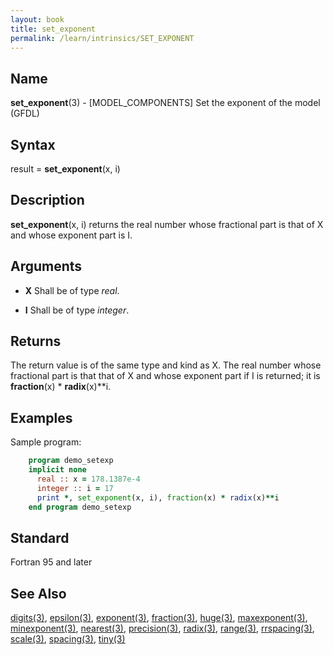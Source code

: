 ```yaml
---
layout: book
title: set_exponent
permalink: /learn/intrinsics/SET_EXPONENT
---
```

## __Name__

__set\_exponent__(3) - \[MODEL\_COMPONENTS\] Set the exponent of the model
(GFDL)

## __Syntax__

result = __set\_exponent__(x, i)

## __Description__

__set\_exponent__(x, i) returns the real number whose fractional part is
that of X and whose exponent part is I.

## __Arguments__

  - __X__
    Shall be of type _real_.

  - __I__
    Shall be of type _integer_.

## __Returns__

The return value is of the same type and kind as X. The real number
whose fractional part is that that of X and whose exponent part if I is
returned; it is __fraction__(x) \* __radix__(x)\*\*i.

## __Examples__

Sample program:

```fortran
    program demo_setexp
    implicit none
      real :: x = 178.1387e-4
      integer :: i = 17
      print *, set_exponent(x, i), fraction(x) * radix(x)**i
    end program demo_setexp
```

## __Standard__

Fortran 95 and later
## __See Also__

[digits(3)](DIGITS),
[epsilon(3)](EPSILON),
[exponent(3)](EXPONENT),
[fraction(3)](FRACTION),
[huge(3)](HUGE),
[maxexponent(3)](MAXEXPONENT),
[minexponent(3)](MINEXPONENT),
[nearest(3)](NEAREST),
[precision(3)](PRECISION),
[radix(3)](RADIX),
[range(3)](RANGE),
[rrspacing(3)](RRSPACING),
[scale(3)](SCALE),
[spacing(3)](SPACING),
[tiny(3)](TINY)

